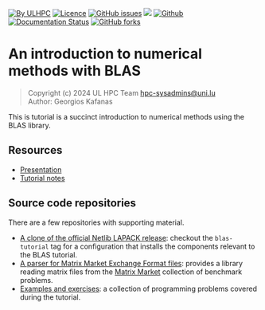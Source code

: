 [![By ULHPC](https://img.shields.io/badge/by-ULHPC-blue.svg)](https://hpc.uni.lu)
[![Licence](https://img.shields.io/badge/license-GPL--3.0-blue.svg)](http://www.gnu.org/licenses/gpl-3.0.html)
[![GitHub issues](https://img.shields.io/github/issues/ULHPC/tutorials.svg)](https://github.com/ULHPC/tutorials/issues/)
[![](https://img.shields.io/badge/slides-PDF-red.svg)](https://github.com/ULHPC/tutorials/raw/devel/path/to/slides.pdf)
[![Github](https://img.shields.io/badge/sources-github-green.svg)](https://github.com/ULHPC/tutorials/tree/devel/path/to/)
[![Documentation Status](http://readthedocs.org/projects/ulhpc-tutorials/badge/?version=latest)](http://ulhpc-tutorials.readthedocs.io/en/latest/path/to)
[![GitHub forks](https://img.shields.io/github/stars/ULHPC/tutorials.svg?style=social&label=Star)](https://github.com/ULHPC/tutorials)

# An introduction to numerical methods with BLAS

> Copyright (c) 2024 UL HPC Team <hpc-sysadmins@uni.lu><br>
> Author: Georgios Kafanas

<!--
[![](https://github.com/ULHPC/tutorials/raw/devel/path/to/cover_slides.png)](https://github.com/ULHPC/tutorials/raw/devel/path/to/slides.pdf)
-->

This is tutorial is a succinct introduction to numerical methods using the BLAS library.

## Resources

- [Presentation](./presentation.pdf)
- [Tutorial notes](./notes.pdf)

## Source code repositories

There are a few repositories with supporting material.

- [A clone of the official Netlib LAPACK release](https://gitlab.uni.lu/hlst/seminars/blas/lapack): checkout the `blas-tutorial` tag for a configuration that installs the components relevant to the BLAS tutorial.
- [A parser for Matrix Market Exchange Format files](https://gitlab.uni.lu/hlst/seminars/blas/matrix-market-exchange-formats): provides a library reading matrix files from the [Matrix Market](https://math.nist.gov/MatrixMarket/) collection of benchmark problems.
- [Examples and exercises](https://gitlab.uni.lu/hlst/seminars/blas/blas-tutorial): a collection of programming problems covered during the tutorial.
